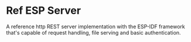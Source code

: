 Ref ESP Server
==============================
A reference http REST server implementation with the ESP-IDF framework that's capable of request handling, file serving and basic authentication.